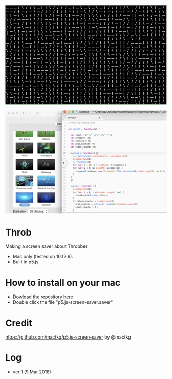 ![image1](https://github.com/siusoon/Throb/blob/master/throbbering1.gif)

<img src ="https://github.com/siusoon/Throb/blob/master/screensaver.png" width="600px">

# Throb
Making a screen saver about Throbber
- Mac only (tested on 10.12.6).
- Built in p5.js

# How to install on your mac
- Dowload the repository [here](https://github.com/siusoon/Throb)
- Double click the file "p5.js-screen-saver.saver"

# Credit
https://github.com/mactkg/p5.js-screen-saver by @mactkg

# Log
- ver 1 (9 Mar 2018)

